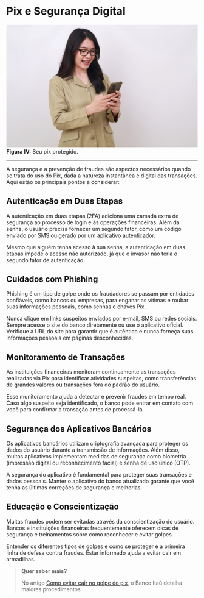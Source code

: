 # Pix e Segurança Digital


![pix-e-protecao](../img/ima-protecao-pix.png)
**Figura IV:** Seu pix protegido.

----

A segurança e a prevenção de fraudes são aspectos necessários quando se trata do uso do Pix, dada a natureza instantânea e digital das transações. Aqui estão os principais pontos a considerar:

## Autenticação em Duas Etapas

A autenticação em duas etapas (2FA) adiciona uma camada extra de segurança ao processo de login e às operações financeiras. Além da senha, o usuário precisa fornecer um segundo fator, como um código enviado por SMS ou gerado por um aplicativo autenticador.

Mesmo que alguém tenha acesso à sua senha, a autenticação em duas etapas impede o acesso não autorizado, já que o invasor não teria o segundo fator de autenticação.

## Cuidados com Phishing

Phishing é um tipo de golpe onde os fraudadores se passam por entidades confiáveis, como bancos ou empresas, para enganar as vítimas e roubar suas informações pessoais, como senhas e chaves Pix.

Nunca clique em links suspeitos enviados por e-mail, SMS ou redes sociais. Sempre acesse o site do banco diretamente ou use o aplicativo oficial. Verifique a URL do site para garantir que é autêntico e nunca forneça suas informações pessoais em páginas desconhecidas.

## Monitoramento de Transações

As instituições financeiras monitoram continuamente as transações realizadas via Pix para identificar atividades suspeitas, como transferências de grandes valores ou transações fora do padrão do usuário.

Esse monitoramento ajuda a detectar e prevenir fraudes em tempo real. Caso algo suspeito seja identificado, o banco pode entrar em contato com você para confirmar a transação antes de processá-la.

## Segurança dos Aplicativos Bancários

Os aplicativos bancários utilizam criptografia avançada para proteger os dados do usuário durante a transmissão de informações. Além disso, muitos aplicativos implementam medidas de segurança como biometria (impressão digital ou reconhecimento facial) e senha de uso único (OTP).

A segurança do aplicativo é fundamental para proteger suas transações e dados pessoais. Manter o aplicativo do banco atualizado garante que você tenha as últimas correções de segurança e melhorias.

## Educação e Conscientização

Muitas fraudes podem ser evitadas através da conscientização do usuário. Bancos e instituições financeiras frequentemente oferecem dicas de segurança e treinamentos sobre como reconhecer e evitar golpes.

Entender os diferentes tipos de golpes e como se proteger é a primeira linha de defesa contra fraudes. Estar informado ajuda a evitar cair em armadilhas.

> **Quer saber mais?**
> 
>  No artigo [Como evitar cair no golpe do pix](https://blog.itau.com.br/artigos/como-evitar-cair-no-golpe-do-pix-falso), o Banco Itaú detalha maiores procedimentos.